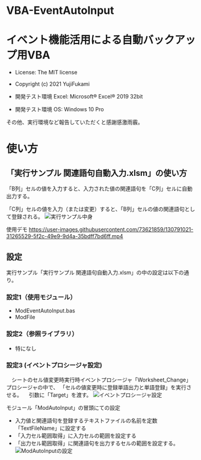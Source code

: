 # VBA-EventAutoInput
# イベント機能活用による自動バックアップ用VBA

- License: The MIT license

- Copyright (c) 2021 YujiFukami

- 開発テスト環境 Excel: Microsoft® Excel® 2019 32bit 

- 開発テスト環境 OS: Windows 10 Pro

その他、実行環境など報告していただくと感謝感激雨霰。

# 使い方

## 「実行サンプル 関連語句自動入力.xlsm」の使い方

「B列」セルの値を入力すると、入力された値の関連語句を「C列」セルに自動出力する。

「C列」セルの値を入力（または変更）すると、「B列」セルの値の関連語句として登録される。
![実行サンプル中身](https://user-images.githubusercontent.com/73621859/130750404-cfae07c8-f0f8-4ece-82ae-9f32cbe9a107.jpg)

使用デモ
https://user-images.githubusercontent.com/73621859/130791021-31265529-5f2c-49e9-9d4a-35bdff7bd6ff.mp4

## 設定

実行サンプル「実行サンプル 関連語句自動入力.xlsm」の中の設定は以下の通り。

### 設定1（使用モジュール）

-  ModEventAutoInput.bas
-  ModFile

### 設定2（参照ライブラリ）

-  特になし

### 設定3 (イベントプロシージャ設定)

　シートのセル値変更時実行時イベントプロシージャ「Worksheet_Change」プロシージャの中で、
「セルの値変更時に登録単語出力と単語登録」を実行させる。
　引数に「Target」を渡す。
![イベントプロシージャ設定](https://user-images.githubusercontent.com/73621859/130750342-8a148c22-baed-4989-8635-3b2e189c0a80.jpg)

 モジュール「ModAutoInput」の冒頭にての設定
-  入力値と関連語句を登録するテキストファイルの名前を定数「TextFileName」に設定する
-  「入力セル範囲取得」に入力セルの範囲を設定する
-  「出力セル範囲取得」に関連語句を出力するセルの範囲を設定する。
![ModAutoInputの設定](https://user-images.githubusercontent.com/73621859/130750229-12265e8b-1af3-4766-bc6b-10fe763b79fd.jpg)
